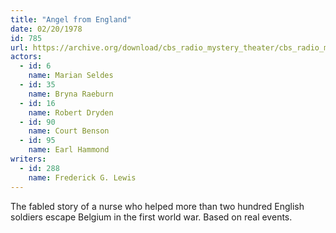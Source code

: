 ```yaml
---
title: "Angel from England"
date: 02/20/1978
id: 785
url: https://archive.org/download/cbs_radio_mystery_theater/cbs_radio_mystery_theater-0751-0800.zip/cbs_radio_mystery_theater-0751-0800%2Fcbsrmt_0785_angel_from_england.mp3
actors:  
  - id: 6
    name: Marian Seldes  
  - id: 35
    name: Bryna Raeburn  
  - id: 16
    name: Robert Dryden  
  - id: 90
    name: Court Benson  
  - id: 95
    name: Earl Hammond
writers:  
  - id: 288
    name: Frederick G. Lewis
---
```

The fabled story of a nurse who helped more than two hundred English soldiers escape Belgium in the first world war. Based on real events.